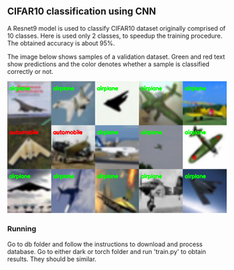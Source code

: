 ## CIFAR10 classification using CNN

A Resnet9 model is used to classify CIFAR10 dataset originally comprised of 10 classes. Here is used only 2 classes, to speedup the training procedure.
The obtained accuracy is about 95%.  

The image below shows samples of a validation dataset. Green and red text show predictions and the color denotes whether a sample is classified correctly or not.

![Result](docs/results.png)

### Running
Go to db folder and follow the instructions to download and process database.
Go to either dark or torch folder and run 'train.py' to obtain results. They should be similar.